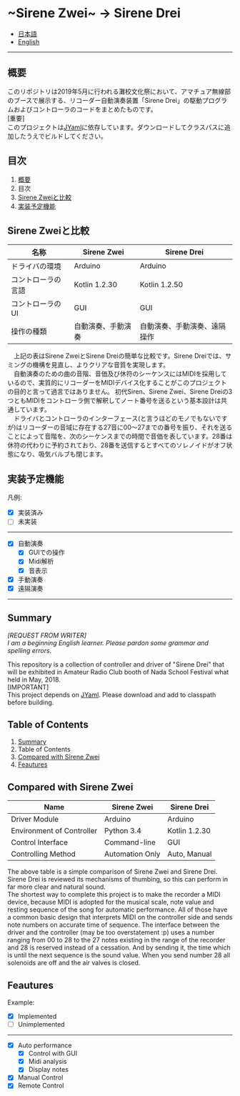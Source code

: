 # ~Sirene Zwei~ -> Sirene Drei

* [日本語](#japanese)
* [English](#english)

<hr id="japanese" />
<h2 id="summary-ja">概要</h2>
このリポジトリは2019年5月に行われる灘校文化祭において、アマチュア無線部のブースで展示する、リコーダー自動演奏装置「Sirene Drei」の駆動プログラムおよびコントローラのコードをまとめたものです。<br />
[重要]<br />
このプロジェクトは<a href="http://jyaml.sourceforge.net/">JYaml</a>に依存しています。ダウンロードしてクラスパスに追加したうえでビルドしてください。<br />

<h2>目次</h2>

1. [概要](#summary-ja)
2. 目次
3. [Sirene Zweiと比較](#contrast-ja)
4. [実装予定機能](#feautures-ja)

<h2 id="contrast-ja">Sirene Zweiと比較</h2>

|名称|Sirene Zwei|Sirene Drei|
|------|------|------|
|ドライバの環境|Arduino|Arduino|
|コントローラの言語|Kotlin 1.2.30|Kotlin 1.2.50|
|コントローラのUI|GUI|GUI|
|操作の種類|自動演奏、手動演奏|自動演奏、手動演奏、遠隔操作|

&emsp;上記の表はSirene ZweiとSirene Dreiの簡単な比較です。Sirene Dreiでは、サミングの機構を見直し、よりクリアな音質を実現します。<br />
　自動演奏のための曲の音階、音価及び休符のシーケンスにはMIDIを採用しているので、実質的にリコーダーをMIDIデバイス化することがこのプロジェクトの目的と言って過言ではありません。
初代Siren、Sirene Zwei、Sirene Dreiの3つともMIDIをコントローラ側で解釈してノート番号を送るという基本設計は共通しています。<br />
　ドライバとコントローラのインターフェース(と言うほどのモノでもないですが)はリコーダーの音域に存在する27音に00～27までの番号を振り、それを送ることによって音階を、次のシーケンスまでの時間で音価を表しています。28番は休符の代わりに予約されており、28番を送信するとすべてのソレノイドがオフ状態になり、吸気バルブも閉じます。

<h2 id="feautures-ja">実装予定機能</h2>

凡例:
- [x] 実装済み
- [ ] 未実装

------

- [x] 自動演奏
    - [x] GUIでの操作
    - [x] Midi解析
    - [x] 音表示
- [x] 手動演奏
- [x] 遠隔演奏

<hr id="english" />
<h2 id="summary-en">Summary</h2>

<i>[REQUEST FROM WRITER]<br />
I am a beginning English learner. Please pardon some grammar and spelling errors.<br /></i>

This repository is a collection of controller and driver of "Sirene Drei" that will be exhibited in Amateur Radio Club booth of Nada School Festival what held in May, 2018.<br />
[IMPORTANT]<br />
This project depends on [JYaml](http://jyaml.sourceforge.net/). Please download and add to classpath before building.

<h2>Table of Contents</h2>

1. [Summary](#summary-en)
2. Table of Contents
3. [Compared with Sirene Zwei](#contrast-en)
4. [Feautures](#feautures-en)

<h2 id="contrast-en">Compared with Sirene Zwei</h2>

|Name|Sirene Zwei|Sirene Drei|
|------|------|------|
|Driver Module|Arduino|Arduino|
|Environment of Controller|Python 3.4|Kotlin 1.2.30|
|Control Interface|Command-line|GUI|
|Controlling Method|Automation Only|Auto, Manual|

The above table is a simple comparison of Sirene Zwei and Sirene Drei. Sirene Drei is reviewed its mechanisms of thumbing, so this can perform in far more clear and natural sound.<br />
The shortest way to complete this project is to make the recorder a MIDI device, because MIDI is adopted for the musical scale, note value and resting sequence of the song for automatic performance.
All of those have a common basic design that interprets MIDI on the controller side and sends note numbers on accurate time of sequence.
The interface between the driver and the controller (may be too overstatement :p) uses a number ranging from 00 to 28 to the 27 notes existing in the range of the recorder and 28 is reserved instead of a cessation. And by sending it, the time which is until the next sequence is the sound value. When you send number 28 all solenoids are off and the air valves is closed.

<h2 id="feautures-en">Feautures</h2>

Example:
- [x] Implemented
- [ ] Unimplemented

------

- [x] Auto performance
    - [x] Control with GUI
    - [x] Midi analysis
    - [x] Display notes
- [x] Manual Control
- [x] Remote Control
